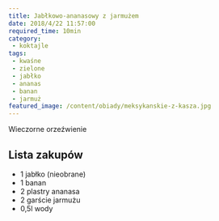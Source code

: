 ```yaml
---
title: Jabłkowo-ananasowy z jarmużem
date: 2018/4/22 11:57:00
required_time: 10min
category:
 - koktajle
tags:
 - kwaśne
 - zielone
 - jabłko
 - ananas
 - banan
 - jarmuż
featured_image: /content/obiady/meksykanskie-z-kasza.jpg
---
```


Wieczorne orzeźwienie

<!-- more -->

## Lista zakupów

- 1 jabłko (nieobrane)
- 1 banan
- 2 plastry ananasa
- 2 garście jarmużu
- 0,5l wody
